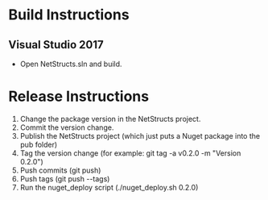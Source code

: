 # Build Instructions

## Visual Studio 2017
* Open NetStructs.sln and build.

# Release Instructions
1. Change the package version in the NetStructs project.
2. Commit the version change.
3. Publish the NetStructs project (which just puts a Nuget package into the pub folder)
4. Tag the version change (for example: git tag -a v0.2.0 -m "Version 0.2.0")
5. Push commits (git push)
6. Push tags (git push --tags)
7. Run the nuget_deploy script (./nuget_deploy.sh 0.2.0)